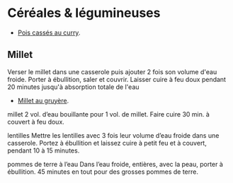 # Céréales & légumineuses

 * [Pois cassés au curry](https://www.marmiton.org/recettes/recette_pois-casses-au-curry_68500.aspx).

## Millet

Verser le millet dans une casserole puis ajouter 2 fois son volume d'eau froide. Porter à ébullition, saler et couvrir. Laisser cuire à feu doux pendant 20 minutes jusqu'à absorption totale de l'eau

 * [Millet au gruyère](https://www.marmiton.org/recettes/recette_millet-au-gruyere_14312.aspx).

 millet	2 vol. d’eau bouillante pour 1 vol. de millet.
 Faire cuire 30 min. à couvert à feu doux.

 lentilles	Mettre les lentilles avec 3 fois leur volume d’eau froide dans une casserole.
 Portez à ébullition et laissez cuire à petit feu et à couvert, pendant 10 à 15 minutes.

 pommes de terre à l’eau	Dans l’eau froide, entières, avec la peau, porter à ébullition. 45 minutes en tout pour des grosses pommes de terre.

